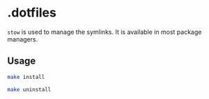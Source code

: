 # .dotfiles

`stow` is used to manage the symlinks. It is available in most package managers.

## Usage

```sh
make install
```

```sh
make uninstall
```
